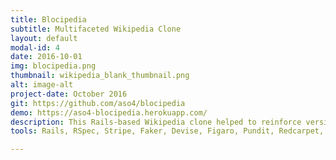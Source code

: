 ```yaml
---
title: Blocipedia
subtitle: Multifaceted Wikipedia Clone
layout: default
modal-id: 4
date: 2016-10-01
img: blocipedia.png
thumbnail: wikipedia_blank_thumbnail.png
alt: image-alt
project-date: October 2016
git: https://github.com/aso4/blocipedia
demo: https://aso4-blocipedia.herokuapp.com/
description: This Rails-based Wikipedia clone helped to reinforce versioning and test-driven development concepts. The Bloc curriculum asked me to approach the project by a series of user stories including the registration of new users, creating different user tiers, enabling self-upgrading via stripe, and adding private wiki creation and enabling collaborator editing for premium users. The main challenges of this project was seeding the database using the Faker gem and understanding how to use different gems to set up my tests.
tools: Rails, RSpec, Stripe, Faker, Devise, Figaro, Pundit, Redcarpet, Shoulda, Bootstrap

---
```

